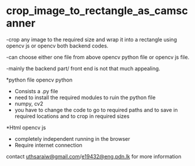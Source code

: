 # crop_image_to_rectangle_as_camscanner
-crop any image to the required size and wrap it into a rectangle using opencv js or opencv both backend codes.

-can choose either one file from above opencv python file or opencv js file.

-mainly the backend part/ front end is not that much appealing.

*python file opencv python
- Consists a .py file
- need to install the required modules to ruin the python file
- numpy, cv2
- you have to change the code to go to required paths and to save in required locations and to crop in required sizes

*Html opencv js
- completely independent running in the browser
- Require internet connection


contact uthsaraiw@gmail.com/e19432@eng.pdn.lk for more information
